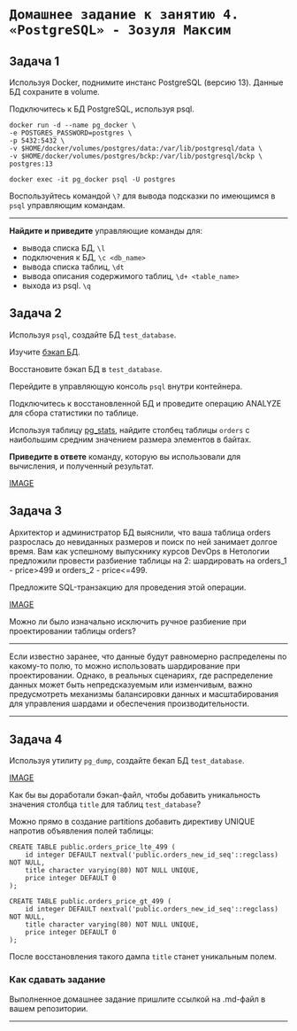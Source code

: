 # `Домашнее задание к занятию 4. «PostgreSQL» - Зозуля Максим`

## Задача 1

Используя Docker, поднимите инстанс PostgreSQL (версию 13). Данные БД сохраните в volume.

Подключитесь к БД PostgreSQL, используя psql.

```
docker run -d --name pg_docker \
-e POSTGRES_PASSWORD=postgres \
-p 5432:5432 \
-v $HOME/docker/volumes/postgres/data:/var/lib/postgresql/data \
-v $HOME/docker/volumes/postgres/bckp:/var/lib/postgresql/bckp \
postgres:13

docker exec -it pg_docker psql -U postgres

```
Воспользуйтесь командой `\?` для вывода подсказки по имеющимся в `psql` управляющим командам.

---
**Найдите и приведите** управляющие команды для:

- вывода списка БД, `\l`
- подключения к БД, `\c <db_name>`
- вывода списка таблиц, `\dt`
- вывода описания содержимого таблиц, `\d+ <table_name>`
- выхода из psql. `\q`

## Задача 2

Используя `psql`, создайте БД `test_database`.

Изучите [бэкап БД](https://github.com/netology-code/virt-homeworks/tree/virt-11/06-db-04-postgresql/test_data).

Восстановите бэкап БД в `test_database`.

Перейдите в управляющую консоль `psql` внутри контейнера.

Подключитесь к восстановленной БД и проведите операцию ANALYZE для сбора статистики по таблице.

Используя таблицу [pg_stats](https://postgrespro.ru/docs/postgresql/12/view-pg-stats), найдите столбец таблицы `orders` 
с наибольшим средним значением размера элементов в байтах.

**Приведите в ответе** команду, которую вы использовали для вычисления, и полученный результат.

[IMAGE](1.PNG)

## Задача 3

Архитектор и администратор БД выяснили, что ваша таблица orders разрослась до невиданных размеров и
поиск по ней занимает долгое время. Вам как успешному выпускнику курсов DevOps в Нетологии предложили
провести разбиение таблицы на 2: шардировать на orders_1 - price>499 и orders_2 - price<=499.

Предложите SQL-транзакцию для проведения этой операции.

[IMAGE](2.PNG)

Можно ли было изначально исключить ручное разбиение при проектировании таблицы orders?

---
Если известно заранее, что данные будут равномерно распределены по какому-то полю, то можно использовать шардирование при проектировании. Однако, в реальных сценариях, где распределение данных может быть непредсказуемым или изменчивым, важно предусмотреть механизмы балансировки данных и масштабирования для управления шардами и обеспечения производительности.

---
## Задача 4

Используя утилиту `pg_dump`, создайте бекап БД `test_database`.

[IMAGE](3.PNG)

Как бы вы доработали бэкап-файл, чтобы добавить уникальность значения столбца `title` для таблиц `test_database`?

Можно прямо в создание partitions добавить директиву UNIQUE напротив объявления полей таблицы:

```
CREATE TABLE public.orders_price_lte_499 (
    id integer DEFAULT nextval('public.orders_new_id_seq'::regclass) NOT NULL,
    title character varying(80) NOT NULL UNIQUE,
    price integer DEFAULT 0
);

CREATE TABLE public.orders_price_gt_499 (
    id integer DEFAULT nextval('public.orders_new_id_seq'::regclass) NOT NULL,
    title character varying(80) NOT NULL UNIQUE,
    price integer DEFAULT 0
);
```
После восстановления такого дампа `title` станет уникальным полем. 

### Как cдавать задание

Выполненное домашнее задание пришлите ссылкой на .md-файл в вашем репозитории.

---

